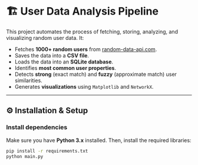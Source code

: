# 🏗️ User Data Analysis Pipeline

This project automates the process of fetching, storing, analyzing, and visualizing random user data. It:
- Fetches **1000+ random users** from [random-data-api.com](https://random-data-api.com/documentation).
- Saves the data into a **CSV file**.
- Loads the data into an **SQLite database**.
- Identifies **most common user properties**.
- Detects **strong** (exact match) and **fuzzy** (approximate match) user similarities.
- Generates **visualizations** using `Matplotlib` and `NetworkX`.

---
## ⚙️ Installation & Setup

### Install dependencies
Make sure you have **Python 3.x** installed. Then, install the required libraries:

```sh
pip install -r requirements.txt
python main.py
```
